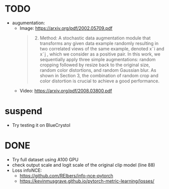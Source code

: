 # TODO
- augumentation: 
    - Image: https://arxiv.org/pdf/2002.05709.pdf
        > 2. Method: A stochastic data augmentation module that transforms
    any given data example randomly resulting in two correlated views of the same example, denoted x˜i and x˜j ,
    which we consider as a positive pair. In this work, we
    sequentially apply three simple augmentations: random
    cropping followed by resize back to the original size, random color distortions, and random Gaussian blur. As
    shown in Section 3, the combination of random crop and
    color distortion is crucial to achieve a good performance.
    - Video: https://arxiv.org/pdf/2008.03800.pdf
    
# suspend
- Try testing it on BlueCrystol

# DONE
- Try full dataset using A100 GPU
- check output scale and logit scale of the original clip model (line 88)
- Loss infoNCE: 
    - https://github.com/RElbers/info-nce-pytorch
    - https://kevinmusgrave.github.io/pytorch-metric-learning/losses/



